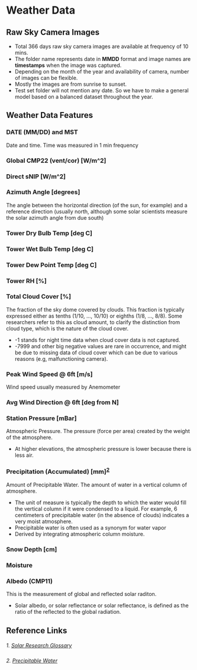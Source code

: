 # Weather Data
## Raw Sky Camera Images
- Total 366 days raw sky camera images are available at frequency of 10 mins.
- The folder name represents date in **MMDD** format and image names are **timestamps** when the image was captured.
- Depending on the month of the year and availability of camera, number of images can be flexible. 
- Mostly the images are from sunrise to sunset.
- Test set folder will not mention any date. So we have to make a general model based on a balanced dataset throughout the year.

## Weather Data Features
### DATE (MM/DD) and MST
Date and time. Time was measured in 1 min frequency
    
### Global CMP22 (vent/cor) [W/m^2]

  
  
### Direct sNIP [W/m^2]
    
  
  
### Azimuth Angle [degrees]
The angle between the horizontal direction (of the sun, for example) and a reference direction (usually north, although some solar scientists measure the solar azimuth angle from due south)
  
  
### Tower Dry Bulb Temp [deg C]
  
  
  
### Tower Wet Bulb Temp [deg C]

  
  
### Tower Dew Point Temp [deg C]
    
  
  
### Tower RH [%]
    
  
  
### Total Cloud Cover [%]
The fraction of the sky dome covered by clouds. This fraction is typically expressed either as tenths (1/10, ..., 10/10) or eighths (1/8, ..., 8/8). Some researchers refer to this as cloud amount, to clarify the distinction from cloud type, which is the nature of the cloud cover.
- -1 stands for night time data when cloud cover data is not captured.
- -7999 and other big negative values are rare in occurrence, and might be due to missing data of cloud cover which can be due to various reasons (e.g, malfunctioning camera).
  
  
### Peak Wind Speed @ 6ft [m/s]
Wind speed usually measured by Anemometer
  
  
### Avg Wind Direction @ 6ft [deg from N]
    
  
  
### Station Pressure [mBar]
Atmospheric Pressure. The pressure (force per area) created by the weight of the atmosphere.
- At higher elevations, the atmospheric pressure is lower because there is less air.
  
  
### Precipitation (Accumulated) [mm]<sup>[2](#2-Precipitable-Water)</sup>
Amount of Precipitable Water. The amount of water in a vertical column of atmosphere.
- The unit of measure is typically the depth to which the water would fill the vertical column if it were condensed to a liquid. For example, 6 centimeters of precipitable water (in the absence of clouds) indicates a very moist atmosphere.
- Precipitable water is often used as a synonym for water vapor
- Derived by integrating atmospheric column moisture.
  
  
### Snow Depth [cm]
    
  
  
### Moisture 
    
  
  
### Albedo (CMP11)
This is the measurement of global and reflected solar raditon.
- Solar albedo, or solar reflectance or solar reflectance, is defined as the ratio of the reflected to the global radiation.
    
    
## Reference Links
<h5 style="font-weight: normal">1. <a href="https://www.nrel.gov/grid/solar-resource/solar-glossary.html">Solar Research Glossary</a></h5>
<h5 style="font-weight: normal">2. <a href="https://www.sciencedirect.com/topics/earth-and-planetary-sciences/precipitable-water">Precipitable Water</a></h5>
